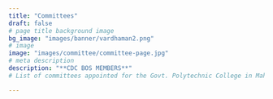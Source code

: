 ```yaml
---
title: "Committees"
draft: false
# page title background image
bg_image: "images/banner/vardhaman2.png"
# image
image: "images/committee/committee-page.jpg"
# meta description
description: "**CDC BOS MEMBERS**"
# List of committees appointed for the Govt. Polytechnic College in Maheshwaram.

---
```


